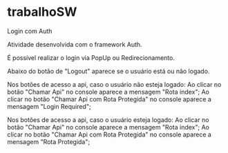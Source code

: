 # trabalhoSW
Login com Auth

Atividade desenvolvida com o framework Auth. 

É possível realizar o login via PopUp ou Redirecionamento. 

Abaixo do botão de "Logout" aparece se o usuário está ou não logado. 

Nos botões de acesso a api, caso o usuário não esteja logado:
  Ao clicar no botão "Chamar Api" no console aparece a mensagem "Rota index"; 
  Ao clicar no botão "Chamar Api com Rota Protegida" no console aparece a mensagem "Login Required"; 

Nos botões de acesso a api, caso o usuário esteja logado:
  Ao clicar no botão "Chamar Api" no console aparece a mensagem "Rota index"; 
  Ao clicar no botão "Chamar Api com Rota Protegida" no console aparece a mensagem "Rota Protegida"; 
